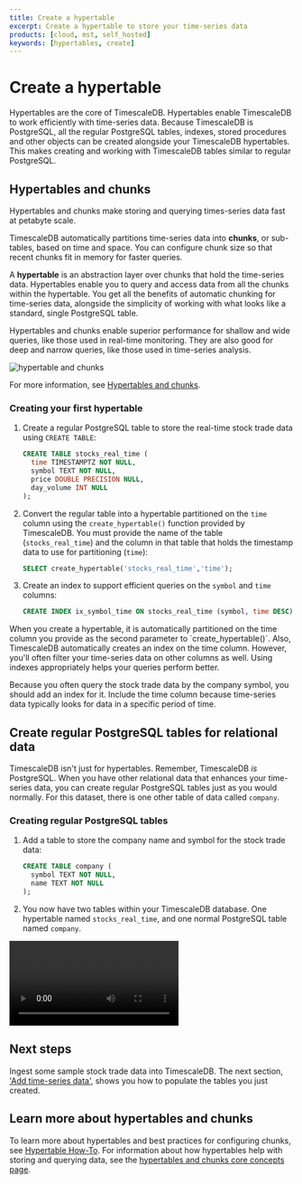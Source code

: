 ```yaml
---
title: Create a hypertable
excerpt: Create a hypertable to store your time-series data
products: [cloud, mst, self_hosted]
keywords: [hypertables, create]
---
```


# Create a hypertable

Hypertables are the core of TimescaleDB. Hypertables enable TimescaleDB to work
efficiently with time-series data. Because TimescaleDB is PostgreSQL, all the
regular PostgreSQL tables, indexes, stored procedures and other objects can be
created alongside your TimescaleDB hypertables. This makes creating and working
with TimescaleDB tables similar to regular PostgreSQL.

## Hypertables and chunks

Hypertables and chunks make storing and querying times-series data fast at
petabyte scale.

TimescaleDB automatically partitions time-series data into **chunks**, or
sub-tables, based on time and space. You can configure chunk size so that recent
chunks fit in memory for faster queries.

A **hypertable** is an abstraction layer over chunks that hold the time-series
data. Hypertables enable you to query and access data from all the chunks within
the hypertable. You get all the benefits of automatic chunking for time-series
data, alongside the simplicity of working with what looks like a standard,
single PostgreSQL table.

Hypertables and chunks enable superior performance for shallow and wide queries,
like those used in real-time monitoring. They are also good for deep and narrow
queries, like those used in time-series analysis.

<img class="main-content__illustration"
src="https://s3.amazonaws.com/assets.timescale.com/docs/images/getting-started/hypertables-chunks.png"
alt="hypertable and chunks"/>

For more information, see [Hypertables and chunks](/timescaledb/latest/overview/core-concepts/hypertables-and-chunks/).

<Procedure>

### Creating your first hypertable

1.  Create a regular PostgreSQL table to store the real-time stock trade data
    using `CREATE TABLE`:

    ```sql
    CREATE TABLE stocks_real_time (
      time TIMESTAMPTZ NOT NULL,
      symbol TEXT NOT NULL,
      price DOUBLE PRECISION NULL,
      day_volume INT NULL
    );
    ```

1.  Convert the regular table into a hypertable partitioned on the `time` column
    using the `create_hypertable()` function provided by TimescaleDB. You must
    provide the name of the table (`stocks_real_time`) and the column in that
    table that holds the timestamp data to use for partitioning (`time`):

    ```sql
    SELECT create_hypertable('stocks_real_time','time');
    ```

1.  Create an index to support efficient queries on the `symbol` and `time`
    columns:

    ```sql
    CREATE INDEX ix_symbol_time ON stocks_real_time (symbol, time DESC);
    ```

<Highlight type="note">
When you create a hypertable, it is automatically partitioned on the time column
you provide as the second parameter to `create_hypertable()`. Also, TimescaleDB
automatically creates an index on the time column. However, you'll often filter
your time-series data on other columns as well. Using indexes appropriately helps
your queries perform better.

Because you often query the stock trade data by the company symbol, you
should add an index for it. Include the time column because time-series data
typically looks for data in a specific period of time.
</Highlight>

</Procedure>

## Create regular PostgreSQL tables for relational data

TimescaleDB isn't just for hypertables. Remember, TimescaleDB *is* PostgreSQL.
When you have other relational data that enhances your time-series data, you can
create regular PostgreSQL tables just as you would normally. For this dataset,
there is one other table of data called `company`.

<Procedure>

### Creating regular PostgreSQL tables

1.  Add a table to store the company name and symbol for the stock trade data:

    ```sql
    CREATE TABLE company (
      symbol TEXT NOT NULL,
      name TEXT NOT NULL
    );
    ```

1.  You now have two tables within your TimescaleDB database. One hypertable
    named `stocks_real_time`, and one normal PostgreSQL table named `company`.

</Procedure>

<Video url="https://www.youtube.com/embed/MpMw7yIjauI"></Video>

## Next steps

Ingest some sample stock trade data into TimescaleDB. The next section, ['Add time-series data'][add-data],
shows you how to populate the tables you just created.

## Learn more about hypertables and chunks

To learn more about hypertables and best practices for configuring chunks, see
[Hypertable How-To][hypertable-how-to]. For information about how hypertables
help with storing and querying data, see the [hypertables and chunks core concepts page][core-concepts-hypertables].

[add-data]: /getting-started/:currentVersion:/add-data/
[core-concepts-hypertables]: /timescaledb/:currentVersion:/overview/core-concepts/hypertables-and-chunks/
[create-hypertable]: /api/:currentVersion:/hypertable/create_hypertable
[hypertable-how-to]: /timescaledb/:currentVersion:/how-to-guides/hypertables/
